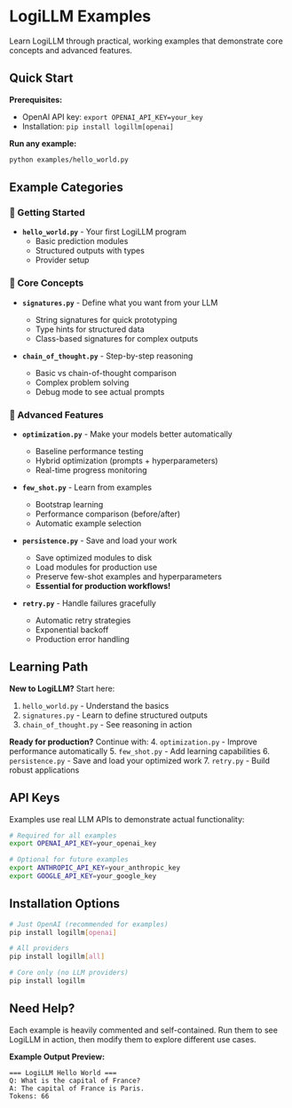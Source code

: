 # LogiLLM Examples

Learn LogiLLM through practical, working examples that demonstrate core concepts and advanced features.

## Quick Start

**Prerequisites:**
- OpenAI API key: `export OPENAI_API_KEY=your_key`
- Installation: `pip install logillm[openai]`

**Run any example:**
```bash
python examples/hello_world.py
```

## Example Categories

### 🚀 Getting Started
- **`hello_world.py`** - Your first LogiLLM program
  - Basic prediction modules
  - Structured outputs with types
  - Provider setup

### 📝 Core Concepts  
- **`signatures.py`** - Define what you want from your LLM
  - String signatures for quick prototyping
  - Type hints for structured data
  - Class-based signatures for complex outputs

- **`chain_of_thought.py`** - Step-by-step reasoning
  - Basic vs chain-of-thought comparison
  - Complex problem solving
  - Debug mode to see actual prompts

### 🎯 Advanced Features
- **`optimization.py`** - Make your models better automatically
  - Baseline performance testing
  - Hybrid optimization (prompts + hyperparameters)
  - Real-time progress monitoring

- **`few_shot.py`** - Learn from examples
  - Bootstrap learning
  - Performance comparison (before/after)
  - Automatic example selection

- **`persistence.py`** - Save and load your work
  - Save optimized modules to disk
  - Load modules for production use
  - Preserve few-shot examples and hyperparameters
  - **Essential for production workflows!**

- **`retry.py`** - Handle failures gracefully
  - Automatic retry strategies
  - Exponential backoff
  - Production error handling

## Learning Path

**New to LogiLLM?** Start here:
1. `hello_world.py` - Understand the basics
2. `signatures.py` - Learn to define structured outputs
3. `chain_of_thought.py` - See reasoning in action

**Ready for production?** Continue with:
4. `optimization.py` - Improve performance automatically
5. `few_shot.py` - Add learning capabilities
6. `persistence.py` - Save and load your optimized work
7. `retry.py` - Build robust applications

## API Keys

Examples use real LLM APIs to demonstrate actual functionality:

```bash
# Required for all examples
export OPENAI_API_KEY=your_openai_key

# Optional for future examples
export ANTHROPIC_API_KEY=your_anthropic_key
export GOOGLE_API_KEY=your_google_key
```

## Installation Options

```bash
# Just OpenAI (recommended for examples)
pip install logillm[openai]

# All providers
pip install logillm[all]

# Core only (no LLM providers)
pip install logillm
```

## Need Help?

Each example is heavily commented and self-contained. Run them to see LogiLLM in action, then modify them to explore different use cases.

**Example Output Preview:**
```
=== LogiLLM Hello World ===
Q: What is the capital of France?  
A: The capital of France is Paris.
Tokens: 66
```
